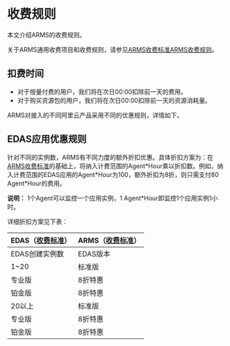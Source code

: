 # 收费规则

本文介绍ARMS的收费规则。

关于ARMS通用收费项目和收费规则，请参见[ARMS收费标准](https://www.aliyun.com/price/product?spm=5176.doc29652.2.4.L4irjG#/arms/detail)[ARMS收费规则](https://www.alibabacloud.com/zh/product/arms/pricing)。

## 扣费时间

-   对于按量付费的用户，我们将在次日00:00扣除前一天的费用。
-   对于购买资源包的用户，我们将在次日00:00扣除前一天的资源消耗量。

ARMS对接入的不同阿里云产品采用不同的优惠规则，详情如下。

## EDAS应用优惠规则

针对不同的实例数，ARMS有不同力度的额外折扣优惠。具体折扣方案为：在[ARMS收费标准](https://www.aliyun.com/price/product?spm=5176.doc29652.2.4.L4irjG#/arms/detail)的基础上，将纳入计费范围的Agent\*Hour乘以折扣数。例如，纳入计费范围的EDAS应用的Agent\*Hour为100，额外折扣为8折，则只需支付80 Agent\*Hour的费用。

**说明：** 1个Agent可以监控一个应用实例，1 Agent\*Hour即监控1个应用实例1小时。

详细折扣方案见下表：

|EDAS（[收费标准]()）|ARMS（[收费标准](https://www.aliyun.com/price/product#/arms/detail)）|
|--------------------------|---------------------------------------------------------------|
|EDAS创建实例数|EDAS版本|折扣方案|
|1~20|标准版|无折扣|
|专业版|8折特惠|
|铂金版|8折特惠|
|20以上|标准版|8折特惠|
|专业版|8折特惠|
|铂金版|8折特惠|

